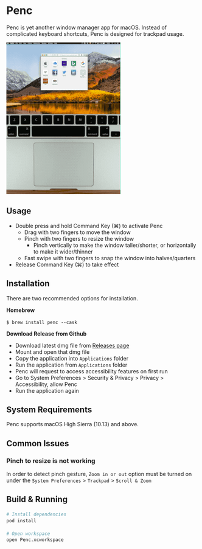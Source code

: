 # Penc
Penc is yet another window manager app for macOS. Instead of complicated keyboard shortcuts, Penc is designed for trackpad usage.

![Showcase](website/assets/videos-concat.gif?raw=true)

## Usage

- Double press and hold Command Key (⌘) to activate Penc
  - Drag with two fingers to move the window
  - Pinch with two fingers to resize the window
    - Pinch vertically to make the window taller/shorter, or horizontally to make it wider/thinner
  - Fast swipe with two fingers to snap the window into halves/quarters
- Release Command Key (⌘) to take effect

## Installation

There are two recommended options for installation.

**Homebrew**

`$ brew install penc --cask`

**Download Release from Github**

- Download latest dmg file from [Releases page](https://github.com/dgurkaynak/Penc/releases)
- Mount and open that dmg file
- Copy the application into `Applications` folder
- Run the application from `Applications` folder
- Penc will request to access accessibility features on first run
- Go to System Preferences > Security & Privacy > Privacy > Accessibility, allow Penc
- Run the application again

## System Requirements

Penc supports macOS High Sierra (10.13) and above.

## Common Issues

### Pinch to resize is not working

In order to detect pinch gesture, `Zoom in or out` option must be turned on under the `System Preferences` > `Trackpad` > `Scroll & Zoom`

## Build & Running

```bash
# Install dependencies
pod install

# Open workspace
open Penc.xcworkspace
```
